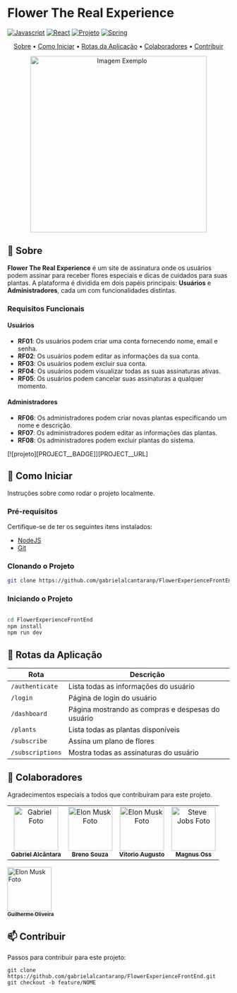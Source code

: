 # Flower The Real Experience

[![Javascript](https://img.shields.io/badge/Javascript-000?style=for-the-badge&logo=javascript)](https://www.javascript.com)
[![React](https://img.shields.io/badge/React-005CFE?style=for-the-badge&logo=react)](https://reactjs.org)
[![Projeto](https://img.shields.io/badge/📱Visite_este_projeto-000?style=for-the-badge&logo=project)](PROJECT__URL)
[![Spring](https://img.shields.io/badge/Spring-6DB33F?style=for-the-badge&logo=spring&logoColor=white)](https://spring.io)

<p align="center">
 <a href="#sobre">Sobre</a> • 
 <a href="#como-iniciar">Como Iniciar</a> • 
 <a href="#rotas">Rotas da Aplicação</a> • 
 <a href="#colaboradores">Colaboradores</a> •
 <a href="#contribuir">Contribuir</a>
</p>

<p align="center">
    <img src="../.github/example.png" alt="Imagem Exemplo" width="400px">
</p>

<h2 id="sobre">📌 Sobre</h2>

**Flower The Real Experience** é um site de assinatura onde os usuários podem assinar para receber flores especiais e dicas de cuidados para suas plantas. A plataforma é dividida em dois papéis principais: **Usuários** e **Administradores**, cada um com funcionalidades distintas.

### Requisitos Funcionais

#### Usuários
- **RF01**: Os usuários podem criar uma conta fornecendo nome, email e senha.
- **RF02**: Os usuários podem editar as informações da sua conta.
- **RF03**: Os usuários podem excluir sua conta.
- **RF04**: Os usuários podem visualizar todas as suas assinaturas ativas.
- **RF05**: Os usuários podem cancelar suas assinaturas a qualquer momento.

#### Administradores
- **RF06**: Os administradores podem criar novas plantas especificando um nome e descrição.
- **RF07**: Os administradores podem editar as informações das plantas.
- **RF08**: Os administradores podem excluir plantas do sistema.

[![projeto][PROJECT__BADGE]][PROJECT__URL]

<h2 id="como-iniciar">🚀 Como Iniciar</h2>

Instruções sobre como rodar o projeto localmente.

<h3>Pré-requisitos</h3>

Certifique-se de ter os seguintes itens instalados:
- [NodeJS](https://github.com/)
- [Git](https://github.com)

<h3>Clonando o Projeto</h3>

```bash
git clone https://github.com/gabrielalcantaranp/FlowerExperienceFrontEnd.git
```
<h3>Iniciando o Projeto</h3>

```bash

cd FlowerExperienceFrontEnd
npm install
npm run dev

```

<h2 id="rotas">📍 Rotas da Aplicação</h2>

| Rota               | Descrição                                      |
|---------------------|------------------------------------------------|
| `/authenticate`     | Lista todas as informações do usuário          |
| `/login`            | Página de login do usuário                     |
| `/dashboard`        | Página mostrando as compras e despesas do usuário |
| `/plants`           | Lista todas as plantas disponíveis             |
| `/subscribe`        | Assina um plano de flores                      |
| `/subscriptions`    | Mostra todas as assinaturas do usuário         |

<h2 id="colaboradores">🤝 Colaboradores</h2>
Agradecimentos especiais a todos que contribuíram para este projeto.

<table>
  <tr>
    <td align="center">
      <a href="#">
        <img src="https://avatars.githubusercontent.com/u/137437756?v=4" width="100px;" alt="Gabriel Foto"/><br>
        <sub>
          <b>Gabriel Alcântara</b>
        </sub>
      </a>
    </td>
    <td align="center">
      <a href="#">
        <img src="https://avatars.githubusercontent.com/u/133906286?s=400&u=705a3683274217994743ac18ed7fd56a1140a566&v=4" width="100px;" alt="Elon Musk Foto"/><br>
        <sub>
          <b>Breno Souza</b>
        </sub>
      </a>
    </td>
    <td align="center">
      <a href="#">
        <img src="https://avatars.githubusercontent.com/u/130807443?v=4" width="100px;" alt="Elon Musk Foto"/><br>
        <sub>
          <b>Vitorio Augusto</b>
        </sub>
      </a>
    </td>
    <td align="center">
      <a href="#">
        <img src="https://avatars.githubusercontent.com/u/133907386?v=4" width="100px;" alt="Steve Jobs Foto"/><br>
        <sub>
          <b>Magnus Oss</b>
        </sub>
      </a>
    </td>
  </tr>
</table>
<td align="center">
      <a href="#">
        <img src="https://avatars.githubusercontent.com/u/94566457?v=4" width="100px;" alt="Elon Musk Foto"/><br>
        <sub>
          <b>Guilherme Oliveira</b>
        </sub>
      </a>
    </td>

<h2 id="contribuir">📫 Contribuir</h2>

Passos para contribuir para este projeto:

```
git clone https://github.com/gabrielalcantaranp/FlowerExperienceFrontEnd.git
git checkout -b feature/NOME

```




